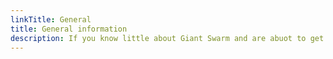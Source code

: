 ```yaml
---
linkTitle: General
title: General information
description: If you know little about Giant Swarm and are abuot to get started with our product, this is where you find some introductory and high-level description of what to expect.
---
```

